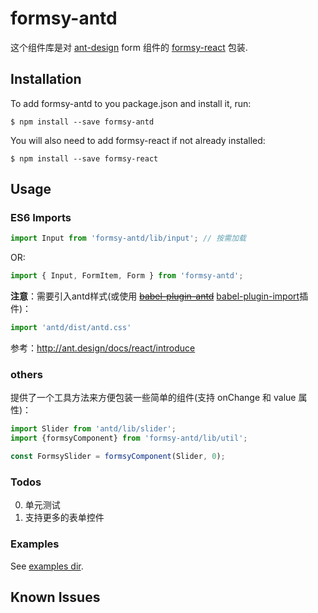 # formsy-antd 

这个组件库是对 [ant-design](https://github.com/ant-design) form 组件的 [formsy-react](https://github.com/christianalfoni/formsy-react) 包装.

## Installation

To add formsy-antd to you package.json and install it, run:

```
$ npm install --save formsy-antd
```

You will also need to add formsy-react if not already installed:

```
$ npm install --save formsy-react
```


## Usage

### ES6 Imports

```js
import Input from 'formsy-antd/lib/input'; // 按需加载
```

OR:

```js
import { Input, FormItem, Form } from 'formsy-antd';
```

**注意**：需要引入antd样式(或使用 <del>[babel-plugin-antd](https://github.com/ant-design/babel-plugin-antd)</del> [babel-plugin-import](https://github.com/ant-design/)插件)：
```js
import 'antd/dist/antd.css'
```
参考：http://ant.design/docs/react/introduce

### others
提供了一个工具方法来方便包装一些简单的组件(支持 onChange 和 value 属性)：
```js
import Slider from 'antd/lib/slider';
import {formsyComponent} from 'formsy-antd/lib/util';

const FormsySlider = formsyComponent(Slider, 0);
```

### Todos
0. 单元测试
0. 支持更多的表单控件


### Examples
See [examples dir](https://github.com/wmzy/formsy-antd/tree/master/examples).

## Known Issues


